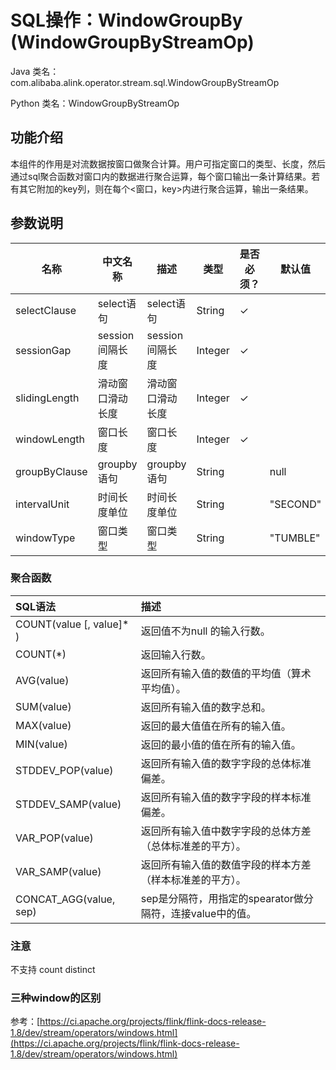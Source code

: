 # SQL操作：WindowGroupBy (WindowGroupByStreamOp)
Java 类名：com.alibaba.alink.operator.stream.sql.WindowGroupByStreamOp

Python 类名：WindowGroupByStreamOp


## 功能介绍

本组件的作用是对流数据按窗口做聚合计算。用户可指定窗口的类型、长度，然后通过sql聚合函数对窗口内的数据进行聚合运算，每个窗口输出一条计算结果。若有其它附加的key列，则在每个&lt;窗口，key&gt;内进行聚合运算，输出一条结果。


## 参数说明


| 名称 | 中文名称 | 描述 | 类型 | 是否必须？ | 默认值 |
| --- | --- | --- | --- | --- | --- |
| selectClause | select语句 | select语句 | String | ✓ |  |
| sessionGap | session间隔长度 | session间隔长度 | Integer | ✓ |  |
| slidingLength | 滑动窗口滑动长度 | 滑动窗口滑动长度 | Integer | ✓ |  |
| windowLength | 窗口长度 | 窗口长度 | Integer | ✓ |  |
| groupByClause | groupby语句 | groupby语句 | String |  | null |
| intervalUnit | 时间长度单位 | 时间长度单位 | String |  | "SECOND" |
| windowType | 窗口类型 | 窗口类型 | String |  | "TUMBLE" |




### 聚合函数
| SQL语法 | 描述 |
| :--- | :--- |
| COUNT(value [, value]* ) | 返回值不为null 的输入行数。 |
| COUNT(*) | 返回输入行数。 |
| AVG(value) | 返回所有输入值的数值的平均值（算术平均值）。 |
| SUM(value) | 返回所有输入值的数字总和。 |
| MAX(value) | 返回的最大值值在所有的输入值。 |
| MIN(value) | 返回的最小值的值在所有的输入值。 |
| STDDEV_POP(value) | 返回所有输入值的数字字段的总体标准偏差。 |
| STDDEV_SAMP(value) | 返回所有输入值的数字字段的样本标准偏差。 |
| VAR_POP(value) | 返回所有输入值中数字字段的总体方差（总体标准差的平方）。 |
| VAR_SAMP(value) | 返回所有输入值的数值字段的样本方差（样本标准差的平方）。 |
| CONCAT_AGG(value, sep) | sep是分隔符，用指定的spearator做分隔符，连接value中的值。 |


### 注意
不支持 count distinct

### 三种window的区别

参考：[https://ci.apache.org/projects/flink/flink-docs-release-1.8/dev/stream/operators/windows.html](https://ci.apache.org/projects/flink/flink-docs-release-1.8/dev/stream/operators/windows.html)


<!--
## 代码示例
### Python 代码
```python
from pyalink.alink import *

import pandas as pd

useLocalEnv(1)

df = pd.DataFrame([
    ['Ohio', 2000, 1.5],
    ['Ohio', 2001, 1.7],
    ['Ohio', 2002, 3.6],
    ['Nevada', 2001, 2.4],
    ['Nevada', 2002, 2.9],
    ['Nevada', 2003, 3.2]
])

stream_data = StreamOperator.fromDataframe(df, schemaStr='f1 string, f2 bigint, f3 double')

op = WindowGroupByStreamOp() \
  .setGroupByClause("f1") \
  .setSelectClause("sum(f2) as f2, f1").setWindowLength(1)
stream_data = stream_data.link(op)

stream_data.print()
StreamOperator.execute()
```
### Java 代码
```java
import org.apache.flink.types.Row;

import com.alibaba.alink.operator.stream.StreamOperator;
import com.alibaba.alink.operator.stream.source.MemSourceStreamOp;
import com.alibaba.alink.operator.stream.sql.WindowGroupByStreamOp;
import org.junit.Test;

import java.util.Arrays;
import java.util.List;

public class WindowGroupByStreamOpTest {
	@Test
	public void testWindowGroupByStreamOp() throws Exception {
		List <Row> df = Arrays.asList(
			Row.of("Ohio", 2000, 1.5),
			Row.of("Ohio", 2001, 1.7),
			Row.of("Ohio", 2002, 3.6),
			Row.of("Nevada", 2001, 2.4),
			Row.of("Nevada", 2002, 2.9),
			Row.of("Nevada", 2003, 3.2)
		);
		StreamOperator <?> stream_data = new MemSourceStreamOp(df, "f1 string, f2 int, f3 double");
		StreamOperator <?> op = new WindowGroupByStreamOp()
			.setGroupByClause("f1")
			.setSelectClause("sum(f2) as f2, f1").setWindowLength(1);
		stream_data = stream_data.link(op);
		stream_data.print();
		StreamOperator.execute();
	}
}
```

### 运行结果

f2|f1|window_start|window_end
---|---|------------|----------
5.0000|3.2000|1.2000|0.2000|Iris-setosa
5.4000|3.9000|1.3000|0.4000|Iris-setosa
5.5000|3.5000|1.3000|0.2000|Iris-setosa
5.1000|3.5000|1.4000|0.3000|Iris-setosa
4.9000|3.1000|1.5000|0.1000|Iris-setosa
...|...|...|...|...
5.5000|4.2000|1.4000|0.2000|Iris-setosa
4.3000|3.0000|1.1000|0.1000|Iris-setosa
5.8000|4.0000|1.2000|0.2000|Iris-setosa
4.9000|3.1000|1.5000|0.1000|Iris-setosa
5.7000|4.4000|1.5000|0.4000|Iris-setosa
